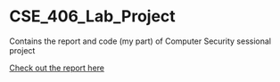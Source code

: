 # CSE_406_Lab_Project
Contains the report and code (my part) of Computer Security sessional project


[Check out the report here](./report/CSE_406_Project_Report.pdf)



